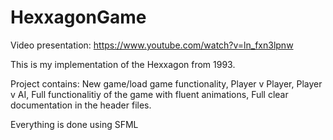 # HexxagonGame

Video presentation: https://www.youtube.com/watch?v=ln_fxn3lpnw

This is my implementation of the Hexxagon from 1993.

Project contains:
New game/load game functionality,
Player v Player, Player v AI,
Full functionalitiy of the game with fluent animations,
Full clear documentation in the header files.

Everything is done using SFML

